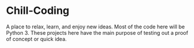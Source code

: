 # Chill-Coding
A place to relax, learn, and enjoy new ideas.
Most of the code here will be Python 3. These projects here have the main purpose
of testing out a proof of concept or quick idea.

